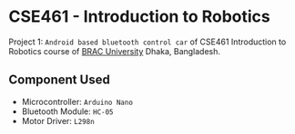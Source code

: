 # CSE461 - Introduction to Robotics

Project 1: `Android based bluetooth control car` of CSE461 Introduction to Robotics course of [BRAC University](https://www.bracu.ac.bd/) Dhaka, Bangladesh.

## Component Used
+ Microcontroller: `Arduino Nano`
+ Bluetooth Module: `HC-05`
+ Motor Driver: `L298n`